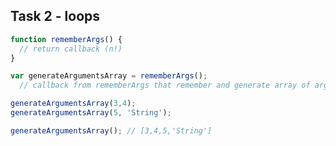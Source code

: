 ## Task 2 - loops

```javascript
function rememberArgs() {
  // return callback (n!)
}
```
```javascript
var generateArgumentsArray = rememberArgs();
  // callback from rememberArgs that remember and generate array of args
```

```javascript
generateArgumentsArray(3,4);
generateArgumentsArray(5, 'String');

generateArgumentsArray(); // [3,4,5,'String']
```